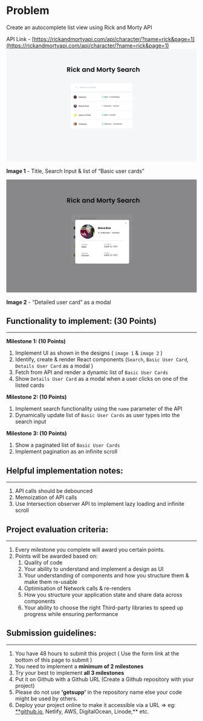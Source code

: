 # **Problem**

Create an autocomplete list view using Rick and Morty API

API Link -  [https://rickandmortyapi.com/api/character/?name=rick&page=1](https://rickandmortyapi.com/api/character/?name=rick&page=1)
![**Image 1** - Title, Search Input & list of “Basic user cards”](./image1.png)

**Image 1** - Title, Search Input & list of “Basic user cards”

![**Image 2** - “Detailed user card” as a modal](./image2.png)

**Image 2** - “Detailed user card” as a modal


## Functionality to implement: (30 Points)

---

**Milestone 1: (10 Points)**

1. Implement UI as shown in the designs ( `image 1` & `image 2` )
2. Identify, create & render React components (`Search`, `Basic User Card`, `Details User Card` as a modal )
3. Fetch from API and render a dynamic list of `Basic User Cards`
4. Show `Details User Card` as a modal when a user clicks on one of the listed cards

**Milestone 2: (10 Points)**

1. Implement search functionality using the `name` parameter of the API
2. Dynamically update list of `Basic User Cards` as user types into the search input

**Milestone 3: (10 Points)**

1. Show a paginated list of `Basic User Cards`
2. Implement pagination as an infinite scroll

## Helpful implementation notes:

---

1. API calls should be debounced
2. Memoization of API calls
3. Use Intersection observer API to implement lazy loading and infinite scroll

## Project evaluation criteria:

---

1. Every milestone you complete will award you certain points.
2. Points will be awarded based on:
    1. Quality of code
    2. Your ability to understand and implement a design as UI
    3. Your understanding of components and how you structure them & make them re-usable
    4. Optimisation of Network calls & re-renders
    5. How you structure your application state and share data across components
    6. Your ability to choose the right Third-party libraries to speed up progress while ensuring performance

## Submission guidelines:

---

1. You have 48 hours to submit this project ( Use the form link at the bottom of this page to submit )
2. You need to implement a **minimum of 2 milestones**
3. Try your best to implement **all 3 milestones**
4. Put it on Github with a Github URL (Create a Github repository with your project)
5. Please do not use **'getsupp'** in the repository name else your code might be used by others.
6. Deploy your project online to make it accessible via a URL ⇒ eg: [**github.io](http://github.io), Netlify, AWS, DigitalOcean, Linode,** etc.


<!-- **Submit your solution here: [https://forms.gle/wPGuFQoVVvPvi8dj7](https://forms.gle/wPGuFQoVVvPvi8dj7)** -->